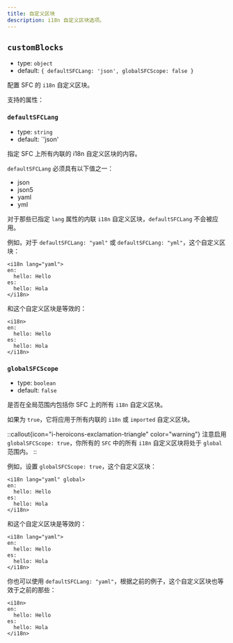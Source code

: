 ```yaml
---
title: 自定义区块
description: i18n 自定义区块选项。
---
```


## `customBlocks`

- type: `object`
- default: `{ defaultSFCLang: 'json', globalSFCScope: false }`

配置 SFC 的 `i18n` 自定义区块。

支持的属性：

### `defaultSFCLang`

- type: `string`
- default: `'json'

指定 SFC 上所有内联的 i18n 自定义区块的内容。

`defaultSFCLang` 必须具有以下值之一：

- json
- json5
- yaml
- yml

对于那些已指定 `lang` 属性的内联 `i18n` 自定义区块，`defaultSFCLang` 不会被应用。

例如，对于 `defaultSFCLang: "yaml"` 或 `defaultSFCLang: "yml"`，这个自定义区块：

```vue
<i18n lang="yaml">
en:
  hello: Hello
es:
  hello: Hola
</i18n>
```

和这个自定义区块是等效的：

```vue
<i18n>
en:
  hello: Hello
es:
  hello: Hola
</i18n>
```

### `globalSFCScope`

- type: `boolean`
- default: `false`

是否在全局范围内包括你 SFC 上的所有 `i18n` 自定义区块。

如果为 `true`，它将应用于所有内联的 `i18n` 或 `imported` 自定义区块。

::callout{icon="i-heroicons-exclamation-triangle" color="warning"}
注意启用 `globalSFCScope: true`，你所有的 `SFC` 中的所有 `i18n` 自定义区块将处于 `global` 范围内。
::

例如，设置 `globalSFCScope: true`，这个自定义区块：

```vue
<i18n lang="yaml" global>
en:
  hello: Hello
es:
  hello: Hola
</i18n>
```

和这个自定义区块是等效的：

```vue
<i18n lang="yaml">
en:
  hello: Hello
es:
  hello: Hola
</i18n>
```

你也可以使用 `defaultSFCLang: "yaml"`，根据之前的例子，这个自定义区块也等效于之前的那些：

```vue
<i18n>
en:
  hello: Hello
es:
  hello: Hola
</i18n>
```